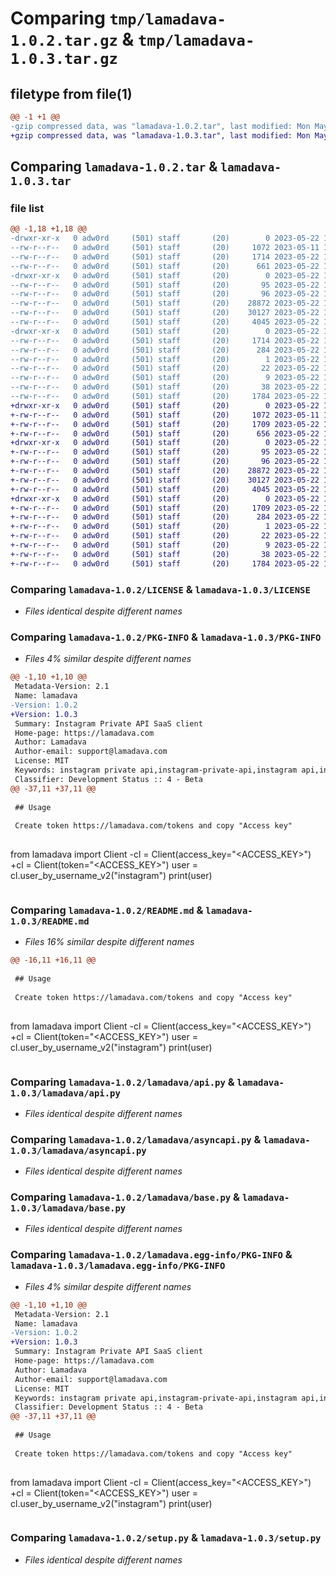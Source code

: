 # Comparing `tmp/lamadava-1.0.2.tar.gz` & `tmp/lamadava-1.0.3.tar.gz`

## filetype from file(1)

```diff
@@ -1 +1 @@
-gzip compressed data, was "lamadava-1.0.2.tar", last modified: Mon May 22 11:25:14 2023, max compression
+gzip compressed data, was "lamadava-1.0.3.tar", last modified: Mon May 22 11:28:53 2023, max compression
```

## Comparing `lamadava-1.0.2.tar` & `lamadava-1.0.3.tar`

### file list

```diff
@@ -1,18 +1,18 @@
-drwxr-xr-x   0 adw0rd     (501) staff       (20)        0 2023-05-22 11:25:14.837490 lamadava-1.0.2/
--rw-r--r--   0 adw0rd     (501) staff       (20)     1072 2023-05-11 17:49:04.000000 lamadava-1.0.2/LICENSE
--rw-r--r--   0 adw0rd     (501) staff       (20)     1714 2023-05-22 11:25:14.837344 lamadava-1.0.2/PKG-INFO
--rw-r--r--   0 adw0rd     (501) staff       (20)      661 2023-05-22 11:16:55.000000 lamadava-1.0.2/README.md
-drwxr-xr-x   0 adw0rd     (501) staff       (20)        0 2023-05-22 11:25:14.836612 lamadava-1.0.2/lamadava/
--rw-r--r--   0 adw0rd     (501) staff       (20)       95 2023-05-22 10:57:32.000000 lamadava-1.0.2/lamadava/__init__.py
--rw-r--r--   0 adw0rd     (501) staff       (20)       96 2023-05-22 11:24:55.000000 lamadava-1.0.2/lamadava/__version__.py
--rw-r--r--   0 adw0rd     (501) staff       (20)    28872 2023-05-22 11:00:16.000000 lamadava-1.0.2/lamadava/api.py
--rw-r--r--   0 adw0rd     (501) staff       (20)    30127 2023-05-22 11:00:16.000000 lamadava-1.0.2/lamadava/asyncapi.py
--rw-r--r--   0 adw0rd     (501) staff       (20)     4045 2023-05-22 10:57:32.000000 lamadava-1.0.2/lamadava/base.py
-drwxr-xr-x   0 adw0rd     (501) staff       (20)        0 2023-05-22 11:25:14.837174 lamadava-1.0.2/lamadava.egg-info/
--rw-r--r--   0 adw0rd     (501) staff       (20)     1714 2023-05-22 11:25:14.000000 lamadava-1.0.2/lamadava.egg-info/PKG-INFO
--rw-r--r--   0 adw0rd     (501) staff       (20)      284 2023-05-22 11:25:14.000000 lamadava-1.0.2/lamadava.egg-info/SOURCES.txt
--rw-r--r--   0 adw0rd     (501) staff       (20)        1 2023-05-22 11:25:14.000000 lamadava-1.0.2/lamadava.egg-info/dependency_links.txt
--rw-r--r--   0 adw0rd     (501) staff       (20)       22 2023-05-22 11:25:14.000000 lamadava-1.0.2/lamadava.egg-info/requires.txt
--rw-r--r--   0 adw0rd     (501) staff       (20)        9 2023-05-22 11:25:14.000000 lamadava-1.0.2/lamadava.egg-info/top_level.txt
--rw-r--r--   0 adw0rd     (501) staff       (20)       38 2023-05-22 11:25:14.837529 lamadava-1.0.2/setup.cfg
--rw-r--r--   0 adw0rd     (501) staff       (20)     1784 2023-05-22 11:24:48.000000 lamadava-1.0.2/setup.py
+drwxr-xr-x   0 adw0rd     (501) staff       (20)        0 2023-05-22 11:28:53.134767 lamadava-1.0.3/
+-rw-r--r--   0 adw0rd     (501) staff       (20)     1072 2023-05-11 17:49:04.000000 lamadava-1.0.3/LICENSE
+-rw-r--r--   0 adw0rd     (501) staff       (20)     1709 2023-05-22 11:28:53.134635 lamadava-1.0.3/PKG-INFO
+-rw-r--r--   0 adw0rd     (501) staff       (20)      656 2023-05-22 11:28:17.000000 lamadava-1.0.3/README.md
+drwxr-xr-x   0 adw0rd     (501) staff       (20)        0 2023-05-22 11:28:53.133836 lamadava-1.0.3/lamadava/
+-rw-r--r--   0 adw0rd     (501) staff       (20)       95 2023-05-22 10:57:32.000000 lamadava-1.0.3/lamadava/__init__.py
+-rw-r--r--   0 adw0rd     (501) staff       (20)       96 2023-05-22 11:28:44.000000 lamadava-1.0.3/lamadava/__version__.py
+-rw-r--r--   0 adw0rd     (501) staff       (20)    28872 2023-05-22 11:00:16.000000 lamadava-1.0.3/lamadava/api.py
+-rw-r--r--   0 adw0rd     (501) staff       (20)    30127 2023-05-22 11:00:16.000000 lamadava-1.0.3/lamadava/asyncapi.py
+-rw-r--r--   0 adw0rd     (501) staff       (20)     4045 2023-05-22 10:57:32.000000 lamadava-1.0.3/lamadava/base.py
+drwxr-xr-x   0 adw0rd     (501) staff       (20)        0 2023-05-22 11:28:53.134463 lamadava-1.0.3/lamadava.egg-info/
+-rw-r--r--   0 adw0rd     (501) staff       (20)     1709 2023-05-22 11:28:53.000000 lamadava-1.0.3/lamadava.egg-info/PKG-INFO
+-rw-r--r--   0 adw0rd     (501) staff       (20)      284 2023-05-22 11:28:53.000000 lamadava-1.0.3/lamadava.egg-info/SOURCES.txt
+-rw-r--r--   0 adw0rd     (501) staff       (20)        1 2023-05-22 11:28:53.000000 lamadava-1.0.3/lamadava.egg-info/dependency_links.txt
+-rw-r--r--   0 adw0rd     (501) staff       (20)       22 2023-05-22 11:28:53.000000 lamadava-1.0.3/lamadava.egg-info/requires.txt
+-rw-r--r--   0 adw0rd     (501) staff       (20)        9 2023-05-22 11:28:53.000000 lamadava-1.0.3/lamadava.egg-info/top_level.txt
+-rw-r--r--   0 adw0rd     (501) staff       (20)       38 2023-05-22 11:28:53.134800 lamadava-1.0.3/setup.cfg
+-rw-r--r--   0 adw0rd     (501) staff       (20)     1784 2023-05-22 11:24:48.000000 lamadava-1.0.3/setup.py
```

### Comparing `lamadava-1.0.2/LICENSE` & `lamadava-1.0.3/LICENSE`

 * *Files identical despite different names*

### Comparing `lamadava-1.0.2/PKG-INFO` & `lamadava-1.0.3/PKG-INFO`

 * *Files 4% similar despite different names*

```diff
@@ -1,10 +1,10 @@
 Metadata-Version: 2.1
 Name: lamadava
-Version: 1.0.2
+Version: 1.0.3
 Summary: Instagram Private API SaaS client
 Home-page: https://lamadava.com
 Author: Lamadava
 Author-email: support@lamadava.com
 License: MIT
 Keywords: instagram private api,instagram-private-api,instagram api,instagram-api,instagram,instagram-scraper,instagram-client,instagram-stories,instagram-feed,instagram-reels,instagram-insights,downloader,uploader,videos,photos,albums,igtv,reels,stories,pictures,instagram-user-photos,instagram-photos,instagram-metadata,instagram-downloader,instagram-uploader
 Classifier: Development Status :: 4 - Beta
@@ -37,11 +37,11 @@
 
 ## Usage
 
 Create token https://lamadava.com/tokens and copy "Access key"
 
 ```
 from lamadava import Client
-cl = Client(access_key="<ACCESS_KEY>")
+cl = Client(token="<ACCESS_KEY>")
 user = cl.user_by_username_v2("instagram")
 print(user)
 ```
```

### Comparing `lamadava-1.0.2/README.md` & `lamadava-1.0.3/README.md`

 * *Files 16% similar despite different names*

```diff
@@ -16,11 +16,11 @@
 
 ## Usage
 
 Create token https://lamadava.com/tokens and copy "Access key"
 
 ```
 from lamadava import Client
-cl = Client(access_key="<ACCESS_KEY>")
+cl = Client(token="<ACCESS_KEY>")
 user = cl.user_by_username_v2("instagram")
 print(user)
 ```
```

### Comparing `lamadava-1.0.2/lamadava/api.py` & `lamadava-1.0.3/lamadava/api.py`

 * *Files identical despite different names*

### Comparing `lamadava-1.0.2/lamadava/asyncapi.py` & `lamadava-1.0.3/lamadava/asyncapi.py`

 * *Files identical despite different names*

### Comparing `lamadava-1.0.2/lamadava/base.py` & `lamadava-1.0.3/lamadava/base.py`

 * *Files identical despite different names*

### Comparing `lamadava-1.0.2/lamadava.egg-info/PKG-INFO` & `lamadava-1.0.3/lamadava.egg-info/PKG-INFO`

 * *Files 4% similar despite different names*

```diff
@@ -1,10 +1,10 @@
 Metadata-Version: 2.1
 Name: lamadava
-Version: 1.0.2
+Version: 1.0.3
 Summary: Instagram Private API SaaS client
 Home-page: https://lamadava.com
 Author: Lamadava
 Author-email: support@lamadava.com
 License: MIT
 Keywords: instagram private api,instagram-private-api,instagram api,instagram-api,instagram,instagram-scraper,instagram-client,instagram-stories,instagram-feed,instagram-reels,instagram-insights,downloader,uploader,videos,photos,albums,igtv,reels,stories,pictures,instagram-user-photos,instagram-photos,instagram-metadata,instagram-downloader,instagram-uploader
 Classifier: Development Status :: 4 - Beta
@@ -37,11 +37,11 @@
 
 ## Usage
 
 Create token https://lamadava.com/tokens and copy "Access key"
 
 ```
 from lamadava import Client
-cl = Client(access_key="<ACCESS_KEY>")
+cl = Client(token="<ACCESS_KEY>")
 user = cl.user_by_username_v2("instagram")
 print(user)
 ```
```

### Comparing `lamadava-1.0.2/setup.py` & `lamadava-1.0.3/setup.py`

 * *Files identical despite different names*

